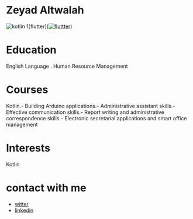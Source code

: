 # Zeyad Altwalah
![kotlin](https://user-images.githubusercontent.com/89542277/136715632-5140772f-3afc-458d-8e73-c348b1a56e35.png)
1[flutter](<a href='https://postimages.org/' target='_blank'><img src='https://i.postimg.cc/1zsNVCb1/fluttter.png' border='0' alt='fluttter'/></a>)
# Education
English Language . Human Resource Management
# Courses
Kotlin.-
Building Arduino applications.-
Administrative assistant skills.-
Effective communication skills.-
Report writing and administrative correspondence skills.-
Electronic secretarial applications and smart office management
# Interests
Kotlin  

# contact with me

* [witter](https://twitter.com/BinTwalah?t=cACMhPR2_EQCFWhk6EPj6w&s=09)
* [linkedin](https://www.linkedin.com/in/zeyad-altwalah-73256819b)


 
